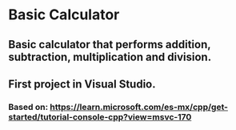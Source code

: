 # Basic Calculator
## Basic calculator that performs addition, subtraction, multiplication and division.
## First project in Visual Studio.
### Based on: https://learn.microsoft.com/es-mx/cpp/get-started/tutorial-console-cpp?view=msvc-170
